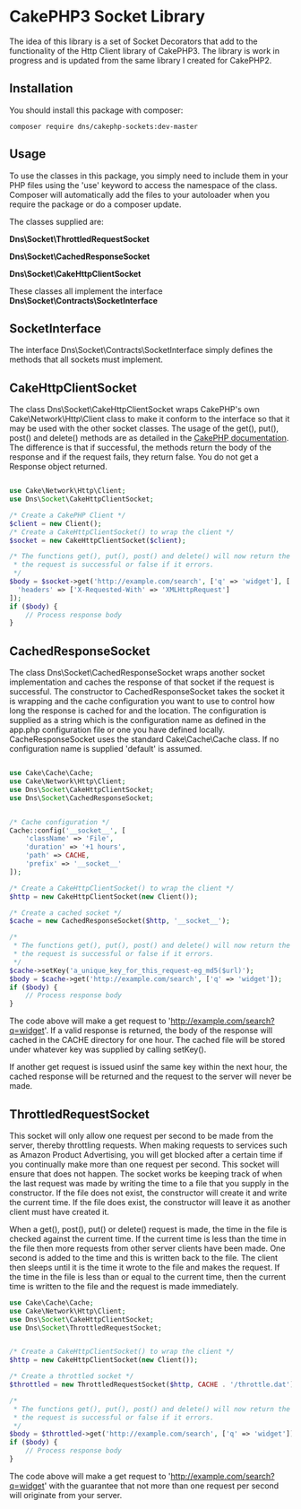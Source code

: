 # CakePHP3 Socket Library

The idea of this library is a set of Socket Decorators that add to the functionality of the Http Client library of CakePHP3. The library is work
in progress and is updated from the same library I created for CakePHP2.

## Installation

You should install this package with composer:

	composer require dns/cakephp-sockets:dev-master

## Usage

To use the classes in this package, you simply need to include them in your PHP files using the 'use' keyword to access the namespace of the class. Composer will automatically add the files to your autoloader when you require the package or do a composer update.

The classes supplied are:

__Dns\Socket\ThrottledRequestSocket__

__Dns\Socket\CachedResponseSocket__

__Dns\Socket\CakeHttpClientSocket__

These classes all implement the interface __Dns\Socket\Contracts\SocketInterface__

## SocketInterface

The interface Dns\Socket\Contracts\SocketInterface simply defines the methods that
all sockets must implement.

## CakeHttpClientSocket

The class Dns\Socket\CakeHttpClientSocket wraps CakePHP's own Cake\Network\Http\Client class
to make it conform to the interface so that it may be used with the other socket classes. The
usage of the get(), put(), post() and delete() methods are as detailed in the [CakePHP documentation](http://book.cakephp.org/3.0/en/core-libraries/httpclient.html). The difference is that if successful, the methods return the body of the response
and if the request fails, they return false. You do not get a Response object returned.

```php

use Cake\Network\Http\Client;
use Dns\Socket\CakeHttpClientSocket;

/* Create a CakePHP Client */
$client = new Client();
/* Create a CakeHttpClientSocket() to wrap the client */
$socket = new CakeHttpClientSocket($client);

/* The functions get(), put(), post() and delete() will now return the body of a response if
 * the request is successful or false if it errors.
 */
$body = $socket->get('http://example.com/search', ['q' => 'widget'], [
  'headers' => ['X-Requested-With' => 'XMLHttpRequest']
]);
if ($body) {
	// Process response body
}
```

## CachedResponseSocket

The class Dns\Socket\CachedResponseSocket wraps another socket implementation and caches the
response of that socket if the request is successful. The constructor to CachedResponseSocket takes
the socket it is wrapping and the cache configuration you want to use to control how long the
response is cached for and the location. The configuration is supplied as a string which is the
configuration name as defined in the app.php configuration file or one you have defined locally.
CacheResponseSocket uses the standard Cake\Cache\Cache class. If no configuration name is supplied
'default' is assumed.

```php

use Cake\Cache\Cache;
use Cake\Network\Http\Client;
use Dns\Socket\CakeHttpClientSocket;
use Dns\Socket\CachedResponseSocket;


/* Cache configuration */
Cache::config('__socket__', [
    'className' => 'File',
    'duration' => '+1 hours',
    'path' => CACHE,
    'prefix' => '__socket__'
]);

/* Create a CakeHttpClientSocket() to wrap the client */
$http = new CakeHttpClientSocket(new Client());

/* Create a cached socket */
$cache = new CachedResponseSocket($http, '__socket__');

/*
 * The functions get(), put(), post() and delete() will now return the body of a response if
 * the request is successful or false if it errors.
 */
$cache->setKey('a_unique_key_for_this_request-eg_md5($url)');
$body = $cache->get('http://example.com/search', ['q' => 'widget']);
if ($body) {
	// Process response body
}
```
The code above will make a get request to 'http://example.com/search?q=widget'. If a valid response is
returned, the body of the response will cached in the CACHE directory for one hour. The cached file will be
stored under whatever key was supplied by calling setKey().

If another get request is issued usinf the same key within the next hour, the cached response will be returned
and the request to the server will never be made.

## ThrottledRequestSocket

This socket will only allow one request per second to be made from the server, thereby throttling requests.
When making requests to services such as Amazon Product Advertising, you will get blocked after a certain
time if you continually make more than one request per second. This socket will ensure that does not happen.
The socket works be keeping track of when the last request was made by writing the time to a file that you
supply in the constructor. If the file does not exist, the constructor will create it and write the current
time. If the file does exist, the constructor will leave it as another client must have created it.

When a get(), post(), put() or delete() request is made, the time in the file is checked against the current
time. If the current time is less than the time in the file then more requests from other server clients have
been made. One second is added to the time and this is written back to the file. The client then sleeps until
it is the time it wrote to the file and makes the request. If the time in the file is less than or equal to the
current time, then the current time is written to the file and the request is made immediately.

```php
use Cake\Cache\Cache;
use Cake\Network\Http\Client;
use Dns\Socket\CakeHttpClientSocket;
use Dns\Socket\ThrottledRequestSocket;


/* Create a CakeHttpClientSocket() to wrap the client */
$http = new CakeHttpClientSocket(new Client());

/* Create a throttled socket */
$throttled = new ThrottledRequestSocket($http, CACHE . '/throttle.dat');

/*
 * The functions get(), put(), post() and delete() will now return the body of a response if
 * the request is successful or false if it errors.
 */
$body = $throttled->get('http://example.com/search', ['q' => 'widget']);
if ($body) {
	// Process response body
}
```

The code above will make a get request to 'http://example.com/search?q=widget' with the guarantee that
not more than one request per second will originate from your server.
